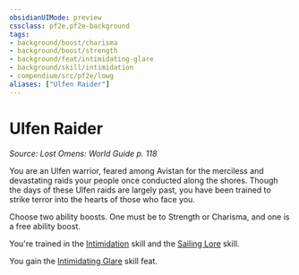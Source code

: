 ```yaml
---
obsidianUIMode: preview
cssclass: pf2e,pf2e-background
tags:
- background/boost/charisma
- background/boost/strength
- background/feat/intimidating-glare
- background/skill/intimidation
- compendium/src/pf2e/lowg
aliases: ["Ulfen Raider"]
---
```

# Ulfen Raider
*Source: Lost Omens: World Guide p. 118*  

You are an Ulfen warrior, feared among Avistan for the merciless and devastating raids your people once conducted along the shores. Though the days of these Ulfen raids are largely past, you have been trained to strike terror into the hearts of those who face you.

Choose two ability boosts. One must be to Strength or Charisma, and one is a free ability boost.

You're trained in the [Intimidation](/compendium/skills.md#Intimidation) skill and the [Sailing Lore](/compendium/skills.md#Lore) skill.

You gain the [Intimidating Glare](/compendium/feats/intimidating-glare.md) skill feat.